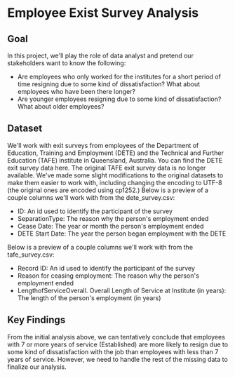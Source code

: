 # Employee Exist Survey Analysis

## Goal

In this project, we'll play the role of data analyst and pretend our stakeholders want to know the following:

- Are employees who only worked for the institutes for a short period of time resigning due to some kind of dissatisfaction? What about employees who have been there longer?
- Are younger employees resigning due to some kind of dissatisfaction? What about older employees?

## Dataset
We'll work with exit surveys from employees of the Department of Education, Training and Employment (DETE) and the Technical and Further Education (TAFE) institute in Queensland, Australia. You can find the DETE exit survey data here. The original TAFE exit survey data is no longer available. We've made some slight modifications to the original datasets to make them easier to work with, including changing the encoding to UTF-8 (the original ones are encoded using cp1252.)
Below is a preview of a couple columns we'll work with from the dete_survey.csv:

- ID: An id used to identify the participant of the survey
- SeparationType: The reason why the person's employment ended
- Cease Date: The year or month the person's employment ended
- DETE Start Date: The year the person began employment with the DETE

Below is a preview of a couple columns we'll work with from the tafe_survey.csv:
- Record ID: An id used to identify the participant of the survey
- Reason for ceasing employment: The reason why the person's employment ended
- LengthofServiceOverall. Overall Length of Service at Institute (in years): The length of the person's employment (in years)

## Key Findings

From the initial analysis above, we can tentatively conclude that employees with 7 or more years of service (Established) are more likely to resign due to some kind of dissatisfaction with the job than employees with less than 7 years of service. However, we need to handle the rest of the missing data to finalize our analysis.
